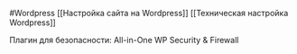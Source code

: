 #Wordpress 
[[Настройка сайта на Wordpress]]
[[Техническая настройка Wordpress]]

Плагин для безопасности: All-in-One WP Security & Firewall
